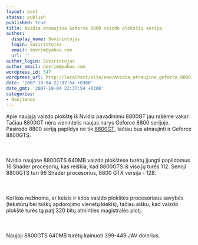 ```yaml
---
layout: post
status: publish
published: true
title: Nvidia atnaujina Geforce 8800 vaizdo plokščių seriją
author:
  display_name: Suvirintojas
  login: Suvirintojas
  email: dovrim@yahoo.com
  url: ''
author_login: Suvirintojas
author_email: dovrim@yahoo.com
wordpress_id: 547
wordpress_url: http://localhost/site/new/nvidia_atnaujina_geforce_8800_vaizdo_ploksciu_serija/
date: '2007-10-04 22:37:54 +0300'
date_gmt: '2007-10-04 22:37:54 +0300'
categories:
- Naujienos
---
```

<p>Apie naująją vaizdo plokštę iš Nvidia pavadinimu 8800GT jau rašėme vakar. Tačiau 8800GT nėra vienintelis naujas narys Geforce 8800 serijoje. Pasirodo 8800 seriją papildys ne tik <a class="ns" href="http://www.technews.lt/?id=Kas&amp;Id=219">8800GT</a>, tačiau bus atnaujinti ir Geforce 8800GTS.<br />
<br><br />
<br>Nvidia naujose 8800GTS 640MB vaizdo plokštėse turėtų įjungti papildomus 16 Shader procesorių, kas reiškia, kad 8800GTS iš viso jų turės 112. Senoji 8800GTS turi 96 Shader procesorius, 8800 GTX versija - 128.<br />
<br><br />
<br>Kol kas nežinoma, ar keisis ir kitos vaizdo plokštės procesoriaus savybės (tekstūrų bei taškų apdorojimo vienetų kiekis), tačiau aišku, kad vaizdo plokštė turės tą patį 320 bitų atminties magistralės plotį.<br />
<br><br />
<br>Naujoji 8800GTS 640MB turėtų kainuoti 399-449 JAV dolerius.</p>
